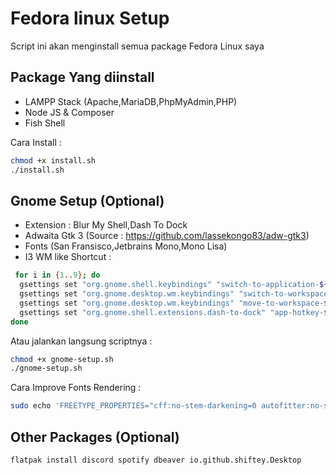 # Fedora linux Setup

Script ini akan menginstall semua package Fedora Linux saya

## Package Yang diinstall

- LAMPP Stack (Apache,MariaDB,PhpMyAdmin,PHP)
- Node JS & Composer
- Fish Shell

Cara Install :

```bash
chmod +x install.sh
./install.sh
```

## Gnome Setup (Optional)

- Extension : Blur My Shell,Dash To Dock
- Adwaita Gtk 3 (Source : https://github.com/lassekongo83/adw-gtk3)
- Fonts (San Fransisco,Jetbrains Mono,Mono Lisa)
- I3 WM like Shortcut :

```bash
 for i in {1..9}; do
  gsettings set "org.gnome.shell.keybindings" "switch-to-application-${i}" "[]"
  gsettings set "org.gnome.desktop.wm.keybindings" "switch-to-workspace-${i}" "['<Super>${i}']"
  gsettings set "org.gnome.desktop.wm.keybindings" "move-to-workspace-${i}" "['<Super><Shift>${i}']"
  gsettings set "org.gnome.shell.extensions.dash-to-dock" "app-hotkey-${i}" "[]"
done
```

Atau jalankan langsung scriptnya :

```bash
chmod +x gnome-setup.sh
./gnome-setup.sh
```

Cara Improve Fonts Rendering :

```bash
sudo echo 'FREETYPE_PROPERTIES="cff:no-stem-darkening=0 autofitter:no-stem-darkening=0"' > /etc/environment

```

## Other Packages (Optional)

```bash
flatpak install discord spotify dbeaver io.github.shiftey.Desktop
```
